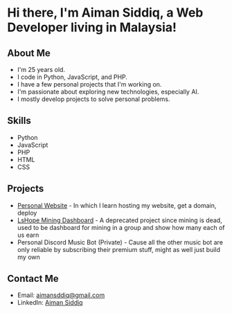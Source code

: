 # Hi there, I'm Aiman Siddiq, a Web Developer living in Malaysia!

## About Me
- I'm 25 years old.
- I code in Python, JavaScript, and PHP.
- I have a few personal projects that I'm working on.
- I'm passionate about exploring new technologies, especially AI.
- I mostly develop projects to solve personal problems.

## Skills
- Python
- JavaScript
- PHP
- HTML
- CSS

## Projects
- [Personal Website](https://qidds.ddns.net/) - In which I learn hosting my website, get a domain, deploy
- [LsHope Mining Dashboard](https://qidds.ddns.net/lshope) - A deprecated project since mining is dead, used to be dashboard for mining in a group and show how many each of us earn
- Personal Discord Music Bot (Private) - Cause all the other music bot are only reliable by subscribing their premium stuff, might as well just build my own

## Contact Me
- Email: aimansddiq@gmail.com
- LinkedIn: [Aiman Siddiq](https://www.linkedin.com/in/aimansddiq/)
